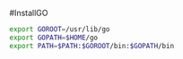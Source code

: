 #InstallGO

```bash
export GOROOT=/usr/lib/go
export GOPATH=$HOME/go
export PATH=$PATH:$GOROOT/bin:$GOPATH/bin
```
